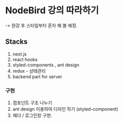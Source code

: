 # NodeBird 강의 따라하기

-> 완강 후 스타일부터 혼자 해 볼 예정.

## Stacks

1. next.js
2. react hooks
3. styled-components , ant design
4. redux - 상태관리
5. backend part for server

### 구현

1. 컴포넌트 구조 나누기
2. ant design 이용하여 디자인 하기 (styled-component)
3. 헤더 / 로그인창 구현.
